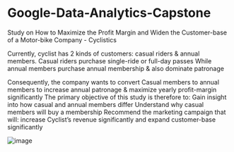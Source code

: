 # Google-Data-Analytics-Capstone
Study on How to Maximize the Profit Margin and Widen the Customer-base of a Motor-bike Company - Cyclistics

Currently, cyclist has 2 kinds of customers: 
casual riders & annual members.
Casual riders purchase single-ride or full-day passes
While annual members purchase annual membership &
also dominate  patronage

Consequently, the company wants to convert
Casual members to annual members to
increase annual patronage & 
maximize yearly profit-margin significantly
The primary objective of this study is therefore to:
Gain insight into how  casual and annual members differ
Understand why casual members will buy a membership 
Recommend the marketing campaign that will:
increase Cyclist’s revenue significantly and 
expand customer-base significantly

![image](https://github.com/oybello/Google-Data-Analytics-Capstone/assets/86603958/ca0a943f-8f72-46c1-b0eb-daec7284acc4)


